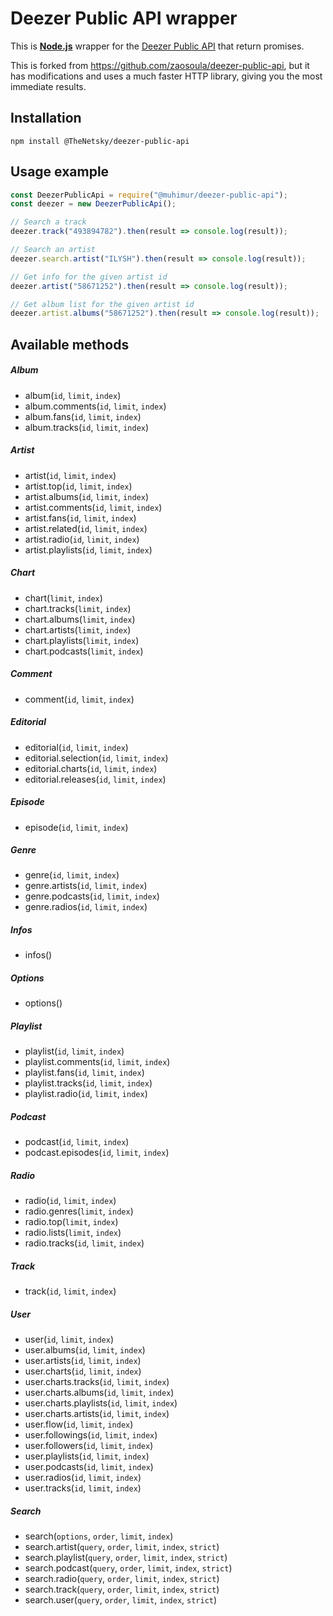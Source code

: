 # Deezer Public API wrapper

This is **[Node.js](https://nodejs.org/en/download/)** wrapper for the [Deezer Public API](http://developers.deezer.com/api) that return promises.

This is forked from https://github.com/zaosoula/deezer-public-api, but it has modifications and uses a much faster HTTP library, giving you the most immediate results.

## Installation

    npm install @TheNetsky/deezer-public-api

## Usage example

```js
const DeezerPublicApi = require("@muhimur/deezer-public-api");
const deezer = new DeezerPublicApi();

// Search a track
deezer.track("493894782").then(result => console.log(result));

// Search an artist
deezer.search.artist("ILYSH").then(result => console.log(result));

// Get info for the given artist id
deezer.artist("58671252").then(result => console.log(result));

// Get album list for the given artist id
deezer.artist.albums("58671252").then(result => console.log(result));
```

## Available methods

##### Album

- album(`id`, `limit`, `index`)
- album.comments(`id`, `limit`, `index`)
- album.fans(`id`, `limit`, `index`)
- album.tracks(`id`, `limit`, `index`)

##### Artist

- artist(`id`, `limit`, `index`)
- artist.top(`id`, `limit`, `index`)
- artist.albums(`id`, `limit`, `index`)
- artist.comments(`id`, `limit`, `index`)
- artist.fans(`id`, `limit`, `index`)
- artist.related(`id`, `limit`, `index`)
- artist.radio(`id`, `limit`, `index`)
- artist.playlists(`id`, `limit`, `index`)

##### Chart

- chart(`limit`, `index`)
- chart.tracks(`limit`, `index`)
- chart.albums(`limit`, `index`)
- chart.artists(`limit`, `index`)
- chart.playlists(`limit`, `index`)
- chart.podcasts(`limit`, `index`)

##### Comment

- comment(`id`, `limit`, `index`)

##### Editorial

- editorial(`id`, `limit`, `index`)
- editorial.selection(`id`, `limit`, `index`)
- editorial.charts(`id`, `limit`, `index`)
- editorial.releases(`id`, `limit`, `index`)

##### Episode

- episode(`id`, `limit`, `index`)

##### Genre

- genre(`id`, `limit`, `index`)
- genre.artists(`id`, `limit`, `index`)
- genre.podcasts(`id`, `limit`, `index`)
- genre.radios(`id`, `limit`, `index`)

##### Infos

- infos()

##### Options

- options()

##### Playlist

- playlist(`id`, `limit`, `index`)
- playlist.comments(`id`, `limit`, `index`)
- playlist.fans(`id`, `limit`, `index`)
- playlist.tracks(`id`, `limit`, `index`)
- playlist.radio(`id`, `limit`, `index`)

##### Podcast

- podcast(`id`, `limit`, `index`)
- podcast.episodes(`id`, `limit`, `index`)

##### Radio

- radio(`id`, `limit`, `index`)
- radio.genres(`limit`, `index`)
- radio.top(`limit`, `index`)
- radio.lists(`limit`, `index`)
- radio.tracks(`id`, `limit`, `index`)

##### Track

- track(`id`, `limit`, `index`)

##### User

- user(`id`, `limit`, `index`)
- user.albums(`id`, `limit`, `index`)
- user.artists(`id`, `limit`, `index`)
- user.charts(`id`, `limit`, `index`)
- user.charts.tracks(`id`, `limit`, `index`)
- user.charts.albums(`id`, `limit`, `index`)
- user.charts.playlists(`id`, `limit`, `index`)
- user.charts.artists(`id`, `limit`, `index`)
- user.flow(`id`, `limit`, `index`)
- user.followings(`id`, `limit`, `index`)
- user.followers(`id`, `limit`, `index`)
- user.playlists(`id`, `limit`, `index`)
- user.podcasts(`id`, `limit`, `index`)
- user.radios(`id`, `limit`, `index`)
- user.tracks(`id`, `limit`, `index`)

##### Search

- search(`options`, `order`, `limit`, `index`)
- search.artist(`query`, `order`, `limit`, `index`, `strict`)
- search.playlist(`query`, `order`, `limit`, `index`, `strict`)
- search.podcast(`query`, `order`, `limit`, `index`, `strict`)
- search.radio(`query`, `order`, `limit`, `index`, `strict`)
- search.track(`query`, `order`, `limit`, `index`, `strict`)
- search.user(`query`, `order`, `limit`, `index`, `strict`)
